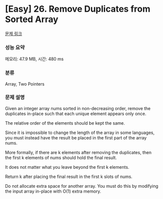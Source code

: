 # [Easy] 26. Remove Duplicates from Sorted Array

[문제 링크](https://leetcode.com/problems/remove-duplicates-from-sorted-array/) 

### 성능 요약

메모리: 47.9 MB, 시간: 480 ms

### 분류

Array, Two Pointers

### 문제 설명

<p>Given an integer array nums sorted in non-decreasing order, remove the duplicates in-place such that each unique element appears only once.</p>
<p>The relative order of the elements should be kept the same.</p>
<p>Since it is impossible to change the length of the array in some languages, you must instead have the result be placed in the first part of the array nums.</p>
<p>More formally, if there are k elements after removing the duplicates, then the first k elements of nums should hold the final result.</p>
<p>It does not matter what you leave beyond the first k elements.</p>
<p>Return k after placing the final result in the first k slots of nums.</p>
<p>Do not allocate extra space for another array. You must do this by modifying the input array in-place with O(1) extra memory.</p>
